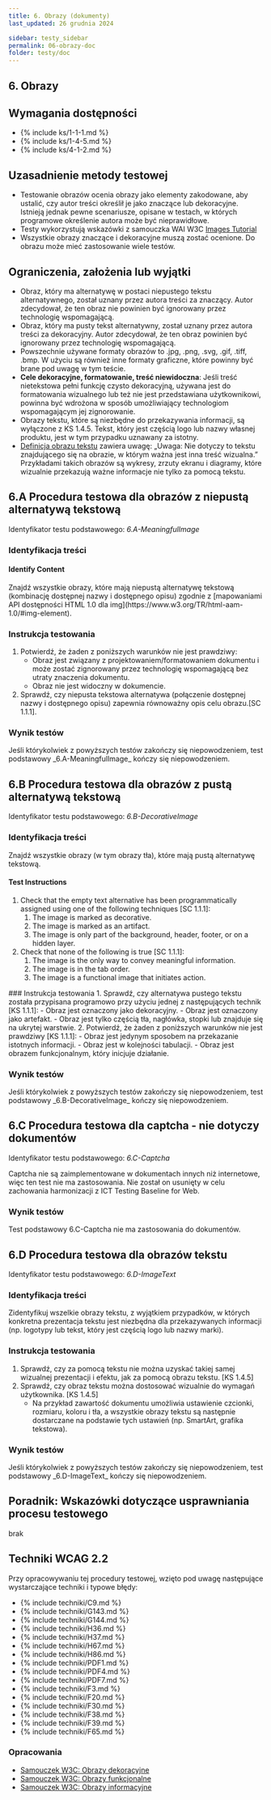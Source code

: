 ```yaml
---
title: 6. Obrazy (dokumenty)
last_updated: 26 grudnia 2024

sidebar: testy_sidebar
permalink: 06-obrazy-doc
folder: testy/doc
---
```


## 6. Obrazy

## Wymagania dostępności
- {% include ks/1-1-1.md %}  
- {% include ks/1-4-5.md %}  
- {% include ks/4-1-2.md %}  

## Uzasadnienie metody testowej
-   Testowanie obrazów ocenia obrazy jako elementy zakodowane, aby ustalić, czy autor treści określił je jako znaczące lub dekoracyjne. Istnieją jednak pewne scenariusze, opisane w testach, w których programowe określenie autora może być nieprawidłowe.
-   Testy wykorzystują wskazówki z samouczka WAI W3C [Images Tutorial](https://www.w3.org/WAI/tutorials/images/)
-   Wszystkie obrazy znaczące i dekoracyjne muszą zostać ocenione. Do obrazu może mieć zastosowanie wiele testów.

## Ograniczenia, założenia lub wyjątki
-   Obraz, który ma alternatywę w postaci niepustego tekstu alternatywnego, został uznany przez autora treści za znaczący. Autor zdecydował, że ten obraz nie powinien być ignorowany przez technologię wspomagającą.
-   Obraz, który ma pusty tekst alternatywny, został uznany przez autora treści za dekoracyjny. Autor zdecydował, że ten obraz powinien być ignorowany przez technologię wspomagającą.
-   Powszechnie używane formaty obrazów to .jpg, .png, .svg, .gif, .tiff, .bmp. W użyciu są również inne formaty graficzne, które powinny być brane pod uwagę w tym teście.
-   **Cele dekoracyjne, formatowanie, treść niewidoczna**: Jeśli treść nietekstowa pełni funkcję czysto dekoracyjną, używana jest do formatowania wizualnego lub też nie jest przedstawiana użytkownikowi, powinna być wdrożona w sposób umożliwiający technologiom wspomagającym jej zignorowanie.
-   Obrazy tekstu, które są niezbędne do przekazywania informacji, są wyłączone z KS 1.4.5. Tekst, który jest częścią logo lub nazwy własnej produktu, jest w tym przypadku uznawany za istotny.
-   [Definicja obrazu tekstu](https://wcag.irdpl.pl/understanding/obrazy-tekstu.html#dfn-obraz-tekstu) zawiera uwagę: „Uwaga: Nie dotyczy to tekstu znajdującego się na obrazie, w którym ważna jest inna treść wizualna.” Przykładami takich obrazów są wykresy, zrzuty ekranu i diagramy, które wizualnie przekazują ważne informacje nie tylko za pomocą tekstu.

## 6.A Procedura testowa dla obrazów z niepustą alternatywą tekstową
Identyfikator testu podstawowego: _6.A-MeaningfulImage_

### Identyfikacja treści

#### Identify Content

<p id="d6aIC">Znajdź wszystkie obrazy, które mają niepustą alternatywę tekstową (kombinację dostępnej nazwy i dostępnego opisu) zgodnie z [mapowaniami API dostępności HTML 1.0 dla img](https://www.w3.org/TR/html-aam-1.0/#img-element)</a>.</p>

### Instrukcja testowania
1.	Potwierdź, że żaden z poniższych warunków nie jest prawdziwy:
    -	Obraz jest związany z projektowaniem/formatowaniem dokumentu i może zostać zignorowany przez technologię wspomagającą bez utraty znaczenia dokumentu.
    -	Obraz nie jest widoczny w dokumencie.
2.	Sprawdź, czy niepusta tekstowa alternatywa (połączenie dostępnej nazwy i dostępnego opisu) zapewnia równoważny opis celu obrazu.[SC 1.1.1].

### Wynik testów
<p id="d6aTR">Jeśli którykolwiek z powyższych testów zakończy się niepowodzeniem, test podstawowy _6.A-MeaningfulImage_ kończy się niepowodzeniem.</p>

## 6.B Procedura testowa dla obrazów z pustą alternatywą tekstową
Identyfikator testu podstawowego: _6.B-DecorativeImage_

### Identyfikacja treści
<p id="d6bIC">Znajdź wszystkie obrazy (w tym obrazy tła), które mają pustą alternatywę tekstową.</p>

#### Test Instructions

<ol id="d6bTI">
    <li id="d6bTI-1">Check that the empty text alternative has been programmatically assigned using one of the following techniques [SC 1.1.1]:
        <ol>
            <li id="d6bTI-1a">The image is marked as decorative.</li>
            <li id="d6bTI-1b">The image is marked as an artifact.</li>
            <li id="d6bTI-1c">The image is only part of the background, header, footer, or on a hidden layer.</li>
        </ol>
    </li>
    <li id="d6bTI-2">Check that none of the following is true [SC 1.1.1]:
        <ol>
            <li id="d6bTI-2a">The image is the only way to convey meaningful information.</li>
            <li id="d6bTI-2b">The image is in the tab order.</li>
            <li id="d6bTI-2c">The image is a functional image that initiates action.</li>
        </ol>
    </li>
</ol>
### Instrukcja testowania
1.	Sprawdź, czy alternatywa pustego tekstu została przypisana programowo przy użyciu jednej z następujących technik [KS 1.1.1]:
   -	Obraz jest oznaczony jako dekoracyjny.
   -	Obraz jest oznaczony jako artefakt.
   -	Obraz jest tylko częścią tła, nagłówka, stopki lub znajduje się na ukrytej warstwie.
2.	Potwierdź, że żaden z poniższych warunków nie jest prawdziwy [KS 1.1.1]:
   -	Obraz jest jedynym sposobem na przekazanie istotnych informacji.
   -	Obraz jest w kolejności tabulacji.
   -	Obraz jest obrazem funkcjonalnym, który inicjuje działanie.

### Wynik testów


<p id="d6bTR">Jeśli którykolwiek z powyższych testów zakończy się niepowodzeniem, test podstawowy _6.B-DecorativeImage_ kończy się niepowodzeniem.</p>

## 6.C Procedura testowa dla captcha - nie dotyczy dokumentów
Identyfikator testu podstawowego: _6.C-Captcha_

<p>Captcha nie są zaimplementowane w dokumentach innych niż internetowe, więc ten test nie ma zastosowania. Nie został on usunięty w celu zachowania harmonizacji z ICT Testing Baseline for Web.</p>

### Wynik testów

<p>Test podstawowy 6.C-Captcha nie ma zastosowania do dokumentów.</p>

## 6.D Procedura testowa dla obrazów tekstu
Identyfikator testu podstawowego: _6.D-ImageText_

### Identyfikacja treści

<p id="d6dIC">Zidentyfikuj wszelkie obrazy tekstu, z wyjątkiem przypadków, w których konkretna prezentacja tekstu jest niezbędna dla przekazywanych informacji (np. logotypy lub tekst, który jest częścią logo lub nazwy marki).</p>

### Instrukcja testowania
1.	Sprawdź, czy za pomocą tekstu nie można uzyskać takiej samej wizualnej prezentacji i efektu, jak za pomocą obrazu tekstu. [KS 1.4.5]
2.  Sprawdź, czy obraz tekstu można dostosować wizualnie do wymagań użytkownika. [KS 1.4.5] 
    -   Na przykład zawartość dokumentu umożliwia ustawienie czcionki, rozmiaru, koloru i tła, a wszystkie obrazy tekstu są następnie dostarczane na podstawie tych ustawień (np. SmartArt, grafika tekstowa).

### Wynik testów

<p id="d6dTR">Jeśli którykolwiek z powyższych testów zakończy się niepowodzeniem, test podstawowy _6.D-ImageText_ kończy się niepowodzeniem.</p>

##  Poradnik: Wskazówki dotyczące usprawniania procesu testowego
brak

## Techniki WCAG 2.2
Przy opracowywaniu tej procedury testowej, wzięto pod uwagę następujące wystarczające techniki i typowe błędy:

- {% include techniki/C9.md %}
- {% include techniki/G143.md %}
- {% include techniki/G144.md %}
- {% include techniki/H36.md %}
- {% include techniki/H37.md %}
- {% include techniki/H67.md %}
- {% include techniki/H86.md %}
- {% include techniki/PDF1.md %}
- {% include techniki/PDF4.md %}
- {% include techniki/PDF7.md %}
- {% include techniki/F3.md %}
- {% include techniki/F20.md %}
- {% include techniki/F30.md %}
- {% include techniki/F38.md %}
- {% include techniki/F39.md %}
- {% include techniki/F65.md %}

### Opracowania
- [Samouczek W3C: Obrazy dekoracyjne](https://www.w3.org/WAI/tutorials/images/decorative/)
- [Samouczek W3C: Obrazy funkcjonalne](https://www.w3.org/WAI/tutorials/images/functional/)
- [Samouczek W3C: Obrazy informacyjne](https://www.w3.org/WAI/tutorials/images/informative/)
